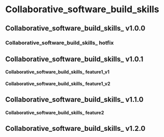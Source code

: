 # Collaborative_software_build_skills
## Collaborative_software_build_skills_ v1.0.0
### Collaborative_software_build_skills_ hotfix
## Collaborative_software_build_skills_ v1.0.1
#### Collaborative_software_build_skills_ feature1_v1
#### Collaborative_software_build_skills_ feature1_v2
## Collaborative_software_build_skills_ v1.1.0
#### Collaborative_software_build_skills_ feature2
## Collaborative_software_build_skills_ v1.2.0